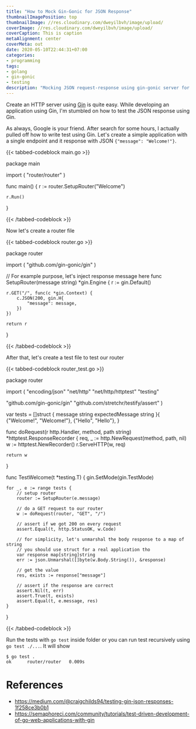 ```yaml
---
title: "How to Mock Gin-Gonic for JSON Response"
thumbnailImagePosition: top
thumbnailImage: //res.cloudinary.com/dweyilbvh/image/upload/
coverImage: //res.cloudinary.com/dweyilbvh/image/upload/
coverCaption: This is caption
metaAlignment: center
coverMeta: out
date: 2020-05-10T22:44:31+07:00
categories:
- programming
tags:
- golang
- gin-gonic
- testing
description: "Mocking JSON request-response using gin-gonic server for your daily TDD"
---
```


Create an HTTP server using [Gin](https://gin-gonic.com/) is quite easy. While developing an application using Gin, I'm stumbled on how to test the JSON response using Gin.

<!--more-->

As always, Google is your friend. After search for some hours, I actually pulled off how to write test using Gin. Let's create a simple application with a single endpoint and it response with JSON `{"message": "Welcome!"}`.

{{< tabbed-codeblock main.go >}}

<!-- tab go -->

package main

import (
    "router/router"
)

func main() {
    r := router.SetupRouter("Welcome")

    r.Run()
}

<!-- endtab -->

{{< /tabbed-codeblock >}}

Now let's create a router file

{{< tabbed-codeblock router.go >}}

<!-- tab go -->

package router

import (
   "github.com/gin-gonic/gin"
)

// For example purpose, let's inject response message here
func SetupRouter(message string) *gin.Engine {
    r := gin.Default()

    r.GET("/", func(c *gin.Context) {
		c.JSON(200, gin.H{
			"message": message,
		})
	})

    return r
}

<!-- endtab -->

{{< /tabbed-codeblock >}}

After that, let's create a test file to test our router

{{< tabbed-codeblock router_test.go >}}

<!-- tab go -->

package router

import (
   "encoding/json"
   "net/http"
   "net/http/httptest"
   "testing"

   "github.com/gin-gonic/gin"
   "github.com/stretchr/testify/assert"
)

var tests = []struct {
    message   string
    expectedMessage string
}{
    {"Welcome!", "Welcome!"},
    {"Hello", "Hello"},
}

func doRequest(r http.Handler, method, path string) *httptest.ResponseRecorder {
    req, _ := http.NewRequest(method, path, nil)
    w := httptest.NewRecorder()
    r.ServeHTTP(w, req)

    return w
}

func TestWelcome(t *testing.T) {
    gin.SetMode(gin.TestMode)

    for _, e := range tests {
        // setup router
        router := SetupRouter(e.message)

        // do a GET request to our router
        w := doRequest(router, "GET", "/")

        // assert if we got 200 on every request
        assert.Equal(t, http.StatusOK, w.Code)

        // for simplicity, let's unmarshal the body response to a map of string
        // you should use struct for a real application tho
        var response map[string]string
        err := json.Unmarshal([]byte(w.Body.String()), &response)

        // get the value
        res, exists := response["message"]

        // assert if the response are correct
        assert.Nil(t, err)
        assert.True(t, exists)
        assert.Equal(t, e.message, res)
    }
}

<!-- endtab -->

{{< /tabbed-codeblock >}}

Run the tests with `go test` inside folder or you can run test recursively using `go test ./...`. It will show

```shell
$ go test .
ok      router/router   0.009s
```

# References

- https://medium.com/@craigchilds94/testing-gin-json-responses-1f258ce3b0b1
- https://semaphoreci.com/community/tutorials/test-driven-development-of-go-web-applications-with-gin